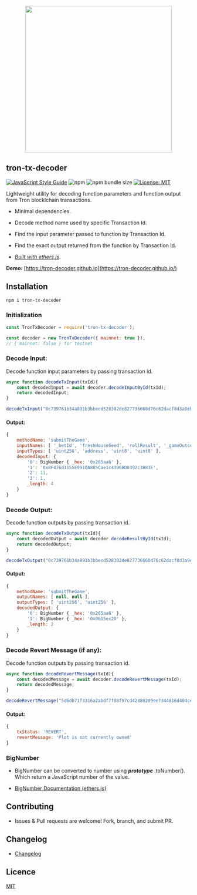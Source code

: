 <p align="center">
<img src="https://tron.network/static/images/logo.png" width=400 />
</p>

## tron-tx-decoder

[![JavaScript Style Guide](https://img.shields.io/badge/code_style-standard-brightgreen.svg)](https://standardjs.com) ![npm](https://img.shields.io/npm/v/tron-tx-decoder) ![npm bundle size](https://img.shields.io/bundlephobia/min/tron-tx-decoder) [![License: MIT](https://img.shields.io/badge/License-MIT-blue.svg)](https://opensource.org/licenses/MIT) 

Lightweight utility for decoding function parameters and function output from Tron blocklchain transactions.

- Minimal dependencies.

- Decode method name used by specific Transaction Id.

- Find the input parameter passed to function by Transaction Id.

- Find the exact output returned from the function by Transaction Id.


- _[Built with ethers.js](https://github.com/ethers-io/ethers.js/)_.

**Demo:** [https://tron-decoder.github.io](https://tron-decoder.github.io/)

## Installation

```bash
npm i tron-tx-decoder
```

### Initialization

```js
const TronTxDecoder = require('tron-tx-decoder');

const decoder = new TronTxDecoder({ mainnet: true });
// { mainnet: false } for testnet
```

### Decode Input:
Decode function input parameters by passing transaction id.
```js
async function decodeTxInput(txId){
    const decodedInput = await decoder.decodeInputById(txId);
    return decodedInput;
}

decodeTxInput("0c739761b34a891b3bbecd528302de827736660d76c62dacf8d3a9ebe7dade08");
```
#### Output:
```js
{ 
    methodName: 'submitTheGame',
    inputNames: [ '_betId', 'freshHouseSeed', 'rollResult', '_gameOutcome' ],
    inputTypes: [ 'uint256', 'address', 'uint8', 'uint8' ],
    decodedInput: { 
        '0': BigNumber { _hex: '0x265aa6' },
        '1': '0x8F476d1155E9910A885Cae1c4396BDD392c3883E',
        '2': 11,
        '3': 1,
        _length: 4 
    } 
}
```

### Decode Output:
Decode function outputs by passing transaction id.

```js
async function decodeTxOutput(txId){
    const decodedOutput = await decoder.decodeResultById(txId);
    return decodedOutput;
}

decodeTxOutput("0c739761b34a891b3bbecd528302de827736660d76c62dacf8d3a9ebe7dade08");
```
#### Output:
```js
{ 
    methodName: 'submitTheGame',
    outputNames: [ null, null ],
    outputTypes: [ 'uint256', 'uint256' ],
    decodedOutput: { 
        '0': BigNumber { _hex: '0x265aa6' },
        '1': BigNumber { _hex: '0x0615ec20' },
        _length: 2 
    }
}
```

### Decode Revert Message (if any):
Decode function outputs by passing transaction id.

```js
async function decodeRevertMessage(txId){
    const decodedMessage = await decoder.decodeRevertMessage(txId);
    return decodedMessage;
}

decodeRevertMessage("5d6db71f3316a2abdf7f08f97cd42880209ee7344816d404ce865a8679bdb7ae");
```
#### Output:
```js
{ 
    txStatus: 'REVERT',
    revertMessage: 'Plot is not currently owned' 
}
```

### BigNumber

- BigNumber can be converted to number using  ***prototype*** .toNumber(). Which return a JavaScript number of the value.

- [BigNumber Documentation (ethers.js)](https://docs.ethers.io/ethers.js/html/api-utils.html#big-numbers)

## Contributing

- Issues & Pull requests are welcome! Fork, branch, and submit PR.

## Changelog

- [Changelog](https://github.com/meetsiraja/tron-tx-decoder/blob/master/CHANGELOG.md)

## Licence

[MIT](https://github.com/meetsiraja/tron-tx-decoder/blob/master/LICENCE.md)

